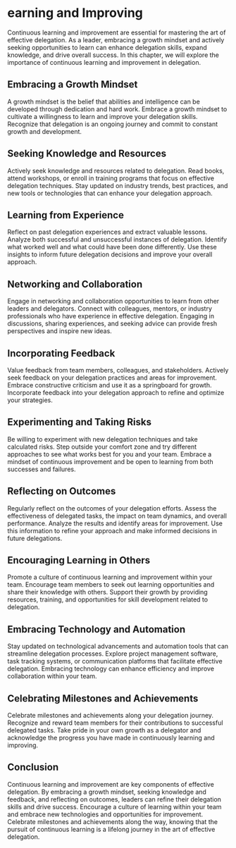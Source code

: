 earning and Improving
=================================================

Continuous learning and improvement are essential for mastering the art of effective delegation. As a leader, embracing a growth mindset and actively seeking opportunities to learn can enhance delegation skills, expand knowledge, and drive overall success. In this chapter, we will explore the importance of continuous learning and improvement in delegation.

Embracing a Growth Mindset
--------------------------

A growth mindset is the belief that abilities and intelligence can be developed through dedication and hard work. Embrace a growth mindset to cultivate a willingness to learn and improve your delegation skills. Recognize that delegation is an ongoing journey and commit to constant growth and development.

Seeking Knowledge and Resources
-------------------------------

Actively seek knowledge and resources related to delegation. Read books, attend workshops, or enroll in training programs that focus on effective delegation techniques. Stay updated on industry trends, best practices, and new tools or technologies that can enhance your delegation approach.

Learning from Experience
------------------------

Reflect on past delegation experiences and extract valuable lessons. Analyze both successful and unsuccessful instances of delegation. Identify what worked well and what could have been done differently. Use these insights to inform future delegation decisions and improve your overall approach.

Networking and Collaboration
----------------------------

Engage in networking and collaboration opportunities to learn from other leaders and delegators. Connect with colleagues, mentors, or industry professionals who have experience in effective delegation. Engaging in discussions, sharing experiences, and seeking advice can provide fresh perspectives and inspire new ideas.

Incorporating Feedback
----------------------

Value feedback from team members, colleagues, and stakeholders. Actively seek feedback on your delegation practices and areas for improvement. Embrace constructive criticism and use it as a springboard for growth. Incorporate feedback into your delegation approach to refine and optimize your strategies.

Experimenting and Taking Risks
------------------------------

Be willing to experiment with new delegation techniques and take calculated risks. Step outside your comfort zone and try different approaches to see what works best for you and your team. Embrace a mindset of continuous improvement and be open to learning from both successes and failures.

Reflecting on Outcomes
----------------------

Regularly reflect on the outcomes of your delegation efforts. Assess the effectiveness of delegated tasks, the impact on team dynamics, and overall performance. Analyze the results and identify areas for improvement. Use this information to refine your approach and make informed decisions in future delegations.

Encouraging Learning in Others
------------------------------

Promote a culture of continuous learning and improvement within your team. Encourage team members to seek out learning opportunities and share their knowledge with others. Support their growth by providing resources, training, and opportunities for skill development related to delegation.

Embracing Technology and Automation
-----------------------------------

Stay updated on technological advancements and automation tools that can streamline delegation processes. Explore project management software, task tracking systems, or communication platforms that facilitate effective delegation. Embracing technology can enhance efficiency and improve collaboration within your team.

Celebrating Milestones and Achievements
---------------------------------------

Celebrate milestones and achievements along your delegation journey. Recognize and reward team members for their contributions to successful delegated tasks. Take pride in your own growth as a delegator and acknowledge the progress you have made in continuously learning and improving.

Conclusion
----------

Continuous learning and improvement are key components of effective delegation. By embracing a growth mindset, seeking knowledge and feedback, and reflecting on outcomes, leaders can refine their delegation skills and drive success. Encourage a culture of learning within your team and embrace new technologies and opportunities for improvement. Celebrate milestones and achievements along the way, knowing that the pursuit of continuous learning is a lifelong journey in the art of effective delegation.
